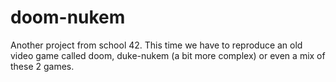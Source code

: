 # doom-nukem
Another project from school 42. This time we have to reproduce an old video game called doom, duke-nukem (a bit more complex) or even a mix of these 2 games.
